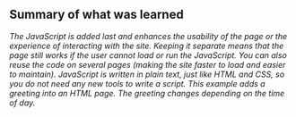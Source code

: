 ## Summary of what was learned

*The JavaScript is added last and enhances the usability of the page or the experience of interacting with the site. Keeping it separate means that the page still works if the user cannot load or run the JavaScript. You can also reuse the code on several pages (making the site faster to load and easier to maintain).*
*JavaScript is written in plain text, just like HTML and CSS, so you do not need any new tools to write a script. This example adds a greeting into an HTML page. The greeting changes depending on the time of day.*
